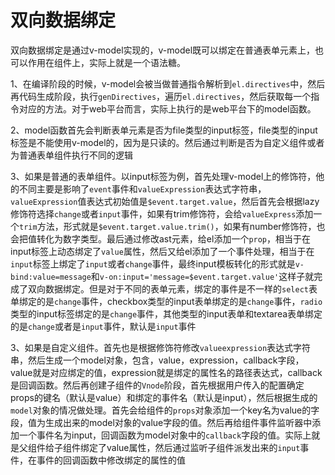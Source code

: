 # 双向数据绑定

双向数据绑定是通过v-model实现的，v-model既可以绑定在普通表单元素上，也可以作用在组件上，实际上就是一个语法糖。

1、在编译阶段的时候，v-model会被当做普通指令解析到`el.directives`中，然后再代码生成阶段，执行`genDirectives`，遍历`el.directives`，然后获取每一个指令对应的方法。对于web平台而言，实际上执行的是web平台下的model函数。

2、model函数首先会判断表单元素是否为file类型的input标签，file类型的input标签是不能使用v-model的，因为是只读的。然后通过判断是否为自定义组件或者为普通表单组件执行不同的逻辑

3、如果是普通的表单组件。以input标签为例，首先处理v-model上的修饰符，他的不同主要是影响了`event`事件和`valueExpression`表达式字符串，`valueExpression`值表达式初始值是`$event.target.value`，然后首先会根据lazy修饰符选择`change`或者`input`事件，如果有trim修饰符，会给`valueExpress`添加一个`trim`方法，形式就是`$event.target.value.trim()`，如果有number修饰符，也会把值转化为数字类型。最后通过修改ast元素，给el添加一个`prop`，相当于在input标签上动态绑定了`value`属性，然后又给el添加了一个事件处理，相当于在`input`标签上绑定了`input`或者`change`事件，最终input模板转化的形式就是`v-bind:value=message`和`v-on:input='message=$event.target.value'`这样子就完成了双向数据绑定。但是对于不同的表单元素，绑定的事件是不一样的`select`表单绑定的是`change`事件，checkbox类型的input表单绑定的是`change`事件，`radio`类型的input标签绑定的是`change`事件，其他类型的input表单和textarea表单绑定的是`change`或者是`input`事件，默认是`input`事件

3、如果是自定义组件。首先也是根据修饰符修改`valueexpression`表达式字符串，然后生成一个model对象，包含，value，expression，callback字段，value就是对应绑定的值，expression就是绑定的属性名的路径表达式，callback是回调函数。然后再创建子组件的`Vnode`阶段，首先根据用户传入的配置确定props的键名（默认是value）和绑定的事件名（默认是input），然后根据生成的`model`对象的情况做处理。首先会给组件的`props`对象添加一个key名为value的字段，值为生成出来的model对象的value字段的值。然后再给组件事件监听器中添加一个事件名为input，回调函数为model对象中的`callback`字段的值。实际上就是父组件给子组件绑定了value属性，然后通过监听子组件派发出来的`input`事件，在事件的回调函数中修改绑定的属性的值